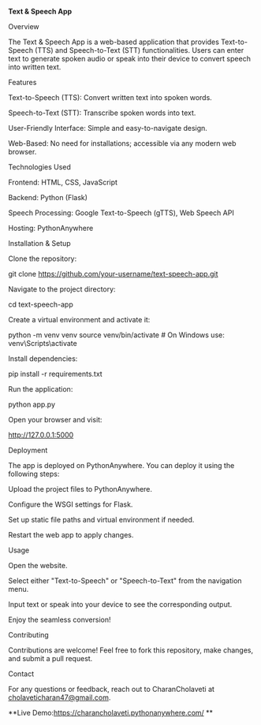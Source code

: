 **Text & Speech App**

Overview

The Text & Speech App is a web-based application that provides Text-to-Speech (TTS) and Speech-to-Text (STT) functionalities. Users can enter text to generate spoken audio or speak into their device to convert speech into written text.

Features

Text-to-Speech (TTS): Convert written text into spoken words.

Speech-to-Text (STT): Transcribe spoken words into text.

User-Friendly Interface: Simple and easy-to-navigate design.

Web-Based: No need for installations; accessible via any modern web browser.

Technologies Used

Frontend: HTML, CSS, JavaScript

Backend: Python (Flask)

Speech Processing: Google Text-to-Speech (gTTS), Web Speech API

Hosting: PythonAnywhere

Installation & Setup

Clone the repository:

git clone https://github.com/your-username/text-speech-app.git

Navigate to the project directory:

cd text-speech-app

Create a virtual environment and activate it:

python -m venv venv
source venv/bin/activate  # On Windows use: venv\Scripts\activate

Install dependencies:

pip install -r requirements.txt

Run the application:

python app.py

Open your browser and visit:

http://127.0.0.1:5000

Deployment

The app is deployed on PythonAnywhere. You can deploy it using the following steps:

Upload the project files to PythonAnywhere.

Configure the WSGI settings for Flask.

Set up static file paths and virtual environment if needed.

Restart the web app to apply changes.

Usage

Open the website.

Select either "Text-to-Speech" or "Speech-to-Text" from the navigation menu.

Input text or speak into your device to see the corresponding output.

Enjoy the seamless conversion!

Contributing

Contributions are welcome! Feel free to fork this repository, make changes, and submit a pull request.

Contact

For any questions or feedback, reach out to CharanCholaveti at cholaveticharan47@gmail.com.

**Live Demo:https://charancholaveti.pythonanywhere.com/ **
